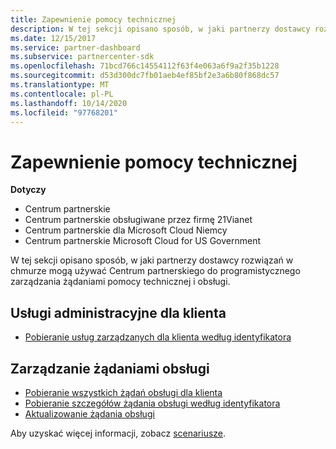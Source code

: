 ```yaml
---
title: Zapewnienie pomocy technicznej
description: W tej sekcji opisano sposób, w jaki partnerzy dostawcy rozwiązań w chmurze mogą korzystać z Centrum partnerskiego do programistycznego zarządzania żądaniami pomocy technicznej i obsługi.
ms.date: 12/15/2017
ms.service: partner-dashboard
ms.subservice: partnercenter-sdk
ms.openlocfilehash: 71bcd766c14554112f63f4e063a6f9a2f35b1228
ms.sourcegitcommit: d53d300dc7fb01aeb4ef85bf2e3a6b80f868dc57
ms.translationtype: MT
ms.contentlocale: pl-PL
ms.lasthandoff: 10/14/2020
ms.locfileid: "97768201"
---
```

# <a name="provide-support"></a>Zapewnienie pomocy technicznej

**Dotyczy**

- Centrum partnerskie
- Centrum partnerskie obsługiwane przez firmę 21Vianet
- Centrum partnerskie dla Microsoft Cloud Niemcy
- Centrum partnerskie Microsoft Cloud for US Government

W tej sekcji opisano sposób, w jaki partnerzy dostawcy rozwiązań w chmurze mogą używać Centrum partnerskiego do programistycznego zarządzania żądaniami pomocy technicznej i obsługi.

## <a name="admin-services-for-a-customer"></a>Usługi administracyjne dla klienta

- [Pobieranie usług zarządzanych dla klienta według identyfikatora](get-the-managed-services-for-a-customer-by-id.md)

## <a name="manage-service-requests"></a>Zarządzanie żądaniami obsługi

- [Pobieranie wszystkich żądań obsługi dla klienta](get-all-service-requests-for-a-customer.md)
- [Pobieranie szczegółów żądania obsługi według identyfikatora](get-service-request-details-by-id.md)
- [Aktualizowanie żądania obsługi](update-a-service-request.md)

Aby uzyskać więcej informacji, zobacz [scenariusze](scenarios.md).
